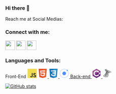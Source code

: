### Hi there 👋

Reach me at Social Medias: <h3 align="left">Connect with me:</h3>
<p align="left">
<a href="your link" target="blank"><img align="center" src="https://cdn.jsdelivr.net/npm/simple-icons@3.0.1/icons/twitter.svg" alt="" height="30" width="30" /></a>
<a href="your link" target="blank"><img align="center" src="https://cdn.jsdelivr.net/npm/simple-icons@3.0.1/icons/linkedin.svg" alt="" height="30" width="30" /></a>
<a href="your link" target="blank"><img align="center" src="https://cdn.jsdelivr.net/npm/simple-icons@3.0.1/icons/instagram.svg" alt="" height="30" width="30" /></a>
</p>

<h3 align="left">Languages and Tools:</h3>
<p align="left"> Front-End
           <img src="https://github.com/devicons/devicon/blob/master/icons/javascript/javascript-original.svg" alt="javascript" width="30" height="30"/> </a> <a href="https://www.w3schools.com/css/" target="_blank">
           <img src="https://github.com/devicons/devicon/blob/master/icons/html5/html5-original.svg" alt="javascript" width="30" height="30"/> </a> <a href="https://www.w3schools.com/css/" target="_blank">
           <img src="https://github.com/devicons/devicon/blob/master/icons/css3/css3-original.svg" alt="javascript" width="30" height="30"/> </a> <a href="https://www.w3schools.com/css/" target="_blank">
           <img src="https://github.com/devicons/devicon/blob/master/icons/ionic/ionic-original.svg" alt="javascript" width="30" height="30"/> </a> <a href="https://www.w3schools.com/css/" target="_blank">
           Back-end
           <img src="https://github.com/devicons/devicon/blob/master/icons/csharp/csharp-original.svg" alt="javascript" width="30" height="30"/> </a> <a href="https://www.w3schools.com/css/" target="_blank">
           <img src="https://github.com/devicons/devicon/blob/master/icons/microsoftsqlserver/microsoftsqlserver-plain.svg" alt="javascript" width="30" height="30"/> </a> <a href="https://www.w3schools.com/css/" target="_blank">
           </a> 
</p>


[![GitHub stats](https://github-readme-stats.vercel.app/api?username=Cypher-937)](https://github.com/anuraghazra/github-readme-stats)

